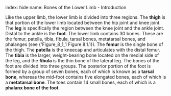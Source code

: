 index: hide
name: Bones of the Lower Limb - Introduction

Like the upper limb, the lower limb is divided into three regions. The  **thigh** is that portion of the lower limb located between the hip joint and knee joint. The  **leg** is specifically the region between the knee joint and the ankle joint. Distal to the ankle is the  **foot**. The lower limb contains 30 bones. These are the femur, patella, tibia, fibula, tarsal bones, metatarsal bones, and phalanges (see {'Figure_8_1_1 Figure 8.1.1}). The  **femur** is the single bone of the thigh. The  **patella** is the kneecap and articulates with the distal femur. The  **tibia** is the larger, weight-bearing bone located on the medial side of the leg, and the  **fibula** is the thin bone of the lateral leg. The bones of the foot are divided into three groups. The posterior portion of the foot is formed by a group of seven bones, each of which is known as a  **tarsal bone**, whereas the mid-foot contains five elongated bones, each of which is a  **metatarsal bone**. The toes contain 14 small bones, each of which is a  **phalanx bone of the foot**.
